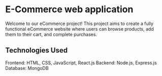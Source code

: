 # E-Commerce web application
Welcome to our eCommerce project! This project aims to create a fully functional eCommerce website where users can browse products, add them to their cart, and complete purchases.

## Technologies Used
Frontend: HTML, CSS, JavaScript, React.js
Backend: Node.js, Express.js
Database: MongoDB


